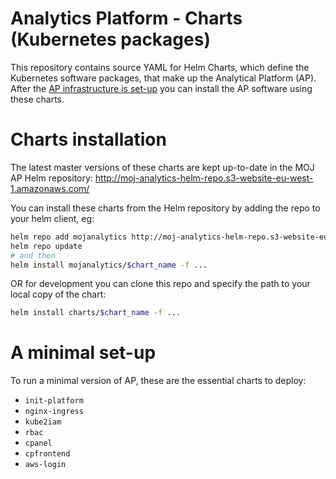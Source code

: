 # Analytics Platform - Charts (Kubernetes packages)

This repository contains source YAML for Helm Charts, which define the Kubernetes software packages, that make up the Analytical Platform (AP). After the [AP infrastructure is set-up](https://github.com/ministryofjustice/analytics-platform-ops/blob/master/README.md) you can install the AP software using these charts.

# Charts installation

The latest master versions of these charts are kept up-to-date in the MOJ AP Helm repository:
http://moj-analytics-helm-repo.s3-website-eu-west-1.amazonaws.com/

You can install these charts from the Helm repository by adding the repo to your helm client, eg:

```sh
helm repo add mojanalytics http://moj-analytics-helm-repo.s3-website-eu-west-1.amazonaws.com/
helm repo update
# and then
helm install mojanalytics/$chart_name -f ...
```

OR for development you can clone this repo and specify the path to your local copy of the chart:

```sh
helm install charts/$chart_name -f ...
```

# A minimal set-up

To run a minimal version of AP, these are the essential charts to deploy:
* `init-platform`
* `nginx-ingress`
* `kube2iam`
* `rbac`
* `cpanel`
* `cpfrontend`
* `aws-login`
